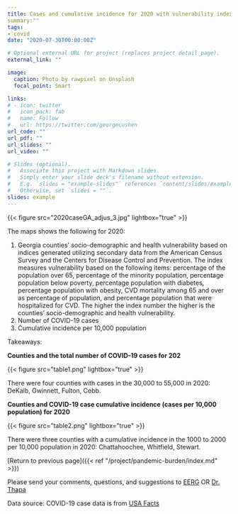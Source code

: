```yaml
---
title: Cases and cumulative incidence for 2020 with vulnerability index
summary:""
tags:
- covid
date: "2020-07-30T00:00:00Z"

# Optional external URL for project (replaces project detail page).
external_link: ""

image:
  caption: Photo by rawpixel on Unsplash
  focal_point: Smart

links:
# - icon: twitter
#   icon_pack: fab
#   name: Follow
#   url: https://twitter.com/georgecushen
url_code: ""
url_pdf: ""
url_slides: ""
url_video: ""

# Slides (optional).
#   Associate this project with Markdown slides.
#   Simply enter your slide deck's filename without extension.
#   E.g. `slides = "example-slides"` references `content/slides/example-slides.md`.
#   Otherwise, set `slides = ""`.
slides: example
---
```


{{< figure src="2020caseGA_adjus_3.jpg" lightbox="true" >}}

The maps shows the following for 2020:  

1.  Georgia counties’ socio-demographic and health vulnerability based on indices generated utilizing secondary data from the American Census Survey and the Centers for Disease Control and Prevention. The index measures vulnerability based on the following items: percentage of the population over 65, percentage of the minority population, percentage population below poverty, percentage population with diabetes, percentage population with obesity, CVD mortality among 65 and over as percentage of population, and percentage population that were hospitalized for CVD. The higher the index number the higher is the counties’ socio-demographic and health vulnerability.
2.	Number of COVID-19 cases 
3.	Cumulative incidence per 10,000 population

Takeaways:

**Counties and the total number of COVID-19 cases for 202**

{{< figure src="table1.png" lightbox="true" >}}

There were four counties with cases in the 30,000 to 55,000 in 2020: DeKalb, Gwinnett, Fulton, Cobb.

**Counties and COVID-19 case cumulative incidence (cases per 10,000 population) for 2020**

{{< figure src="table2.png" lightbox="true" >}}

There were three counties with a cumulative incidence in the 1000 to 2000 per 10,000 population in 2020: Chattahoochee, Whitfield, Stewart.

[Return to previous page]({{< ref "/project/pandemic-burden/index.md" >}})

Please send your comments, questions, and suggestions to [EERG](mailto:eerg@uga.edu) OR [Dr. Thapa](mailto:jrthapa@uga.edu)

Data source: 
COVID-19 case data is from <a href="http://usafacts.org" target="_blank">USA Facts</a>



